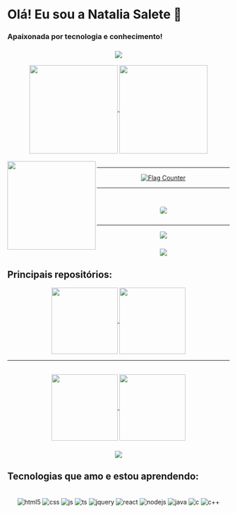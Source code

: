 <!-- Introdução -->
# Olá! Eu sou a Natalia Salete 👋

<h3>Apaixonada por tecnologia e conhecimento!</h3>

<!-- Linha decorativa no centro -->
<h3 align="center">
  <img src="https://raw.githubusercontent.com/andreasbm/readme/master/assets/lines/colored.png">
</h3>

<!-- Seção com informações de estatísticas do GitHub -->
<div  align="center">
  <!-- Link para o GitHub e estatísticas do perfil -->
  <a href="https://github.com/natsalete/natsalete">
    <img height=200 align="center" src="https://github-readme-stats.vercel.app/api?username=natsalete&show_icons=true&theme=radical" />
  </a>
  <!-- Link para as principais linguagens do perfil -->
  <a href="https://github.com/natsalte/natsalete">
    <img height=200 align="center" src="https://github-readme-stats.vercel.app/api/top-langs/?username=natsalete&langs_count=12&layout=compact&theme=radical" />
  </a>
</div>

<br>

<!-- Contador de visualizações do perfil -->
<img width="200px" align="left" src="https://komarev.com/ghpvc/?username=natsalete&style=flat-square&color=22CCB2">

<hr>

<!-- Contador de bandeiras de visualizações -->
<div align="center">
  <a href="http://s01.flagcounter.com/more/pai"><img src="https://s01.flagcounter.com/count2/pai/bg_CD94FF/txt_363754/border_8135CC/columns_8/maxflags_250/viewers_0/labels_0/pageviews_0/flags_0/percent_0/" alt="Flag Counter" border="0"></a>
  <hr>
</div>

<br>

<!-- Exibe detalhes do perfil em forma de cartão -->
<div align="center">
  <img src="https://github-profile-summary-cards.vercel.app/api/cards/profile-details?username=natsalete&show_icons=true&theme=radical" style="border: 1px solid white; border-radius: 5px; margin: 10px;">
</div>

<hr>

<!-- Widget com detalhes adicionais do GitHub -->
<p align="center">
<img src="https://github-widgetbox.vercel.app/api/profile?username=natsalete&data=followers,repositories,stars,commits&theme=radical&title_color=000000">
</p>

<!-- Linha decorativa -->
<h3 align="center">
<img src="https://raw.githubusercontent.com/andreasbm/readme/master/assets/lines/colored.png">
</h3>

<!-- Seção dos principais repositórios -->
<h2> Principais repositórios:</h2>

<div align="center">
  <!-- Links para seus repositórios principais -->
  <a href="https://github.com/natsalete/desafios-de-codigo-do-beecrowd">
    <img height=150 align="center" src="https://github-readme-stats.vercel.app/api/pin/?username=natsalete&repo=desafios-de-codigo-do-beecrowd&show_owner=true&theme=radical" />
  </a>
  <a href="https://github.com/natsalete/L-Essence-Beaute-Loja-Virtual">
    <img height=150 align="center" src="https://github-readme-stats.vercel.app/api/pin/?username=natsalete&repo=L-Essence-Beaute-Loja-Virtual&show_owner=true&theme=radical" />
  </a>
  <br /> <hr> <br />
  <a href="https://github.com/natsalete/Projetinhos-com-HTML-CSS-e-JavaScript">
    <img height=150 align="center" src="https://github-readme-stats.vercel.app/api/pin/?username=natsalete&repo=Projetinhos-com-HTML-CSS-e-JavaScript&show_owner=true&theme=radical" />
  </a>
  <a href="https://github.com/natsalete/Minhas-Tarefas">
    <img height=150 align="center" src="https://github-readme-stats.vercel.app/api/pin/?username=natsalete&repo=Minhas-Tarefas&show_owner=true&theme=radical" />
  </a>
</div>

<!-- Linha decorativa -->
<h3 align="center">
<img src="https://raw.githubusercontent.com/andreasbm/readme/master/assets/lines/colored.png">
</h3>

<!-- Seção de tecnologias -->
<h2>Tecnologias que amo e estou aprendendo:</h2>

<!-- Ícones de tecnologias com estilo de "badge" -->
<div style="display: inline_block" align="center"><br/>
  <img align="center" alt="html5" src="https://img.shields.io/badge/HTML5-E34F26?style=for-the-badge&logo=html5&logoColor=white" />
  <img align="center" alt="css" src="https://img.shields.io/badge/CSS-239120?&style=for-the-badge&logo=css3&logoColor=white" />
  <img align="center" alt="js" src="https://img.shields.io/badge/JavaScript-323330?style=for-the-badge&logo=javascript&logoColor=F7DF1E" />
  <img align="center" alt="ts" src="https://img.shields.io/badge/TypeScript-007ACC?style=for-the-badge&logo=typescript&logoColor=white" />
  <img align="center" alt="jquery" src="https://img.shields.io/badge/jQuery-180b52?style=for-the-badge&logo=jquery&logoColor=61DAFB" />
  <img align="center" alt="react" src="https://img.shields.io/badge/React-20232A?style=for-the-badge&logo=react&logoColor=61DAFB" />
  <img align="center" alt="nodejs" src="https://img.shields.io/badge/Node.js-43853D?style=for-the-badge&logo=node.js&logoColor=white" />
  <img align="center" alt="java" src="https://img.shields.io/badge/Java-ED8B00?style=for-the-badge&logo=openjdk&logoColor=white" />
  <img align="center" alt="c" src="https://img.shields.io/badge/C-00599C?style=for-the-badge&logo=c&logoColor=white" />
  <img align="center" alt="c++" src="https://img.shields.io/badge/C%2B%2B-00599C?style=for-the-badge&logo=c%2B%2B&logoColor=white" />
</div>
<br/>

